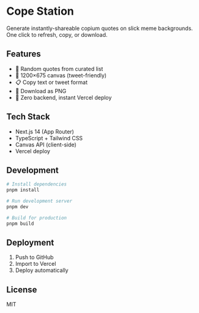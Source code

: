 # Cope Station

Generate instantly-shareable copium quotes on slick meme backgrounds. One click to refresh, copy, or download.

## Features

- 🎲 Random quotes from curated list
- 🎨 1200×675 canvas (tweet-friendly)
- 📋 Copy text or tweet format
- 💾 Download as PNG
- 🚀 Zero backend, instant Vercel deploy

## Tech Stack

- Next.js 14 (App Router)
- TypeScript + Tailwind CSS
- Canvas API (client-side)
- Vercel deploy

## Development

```bash
# Install dependencies
pnpm install

# Run development server
pnpm dev

# Build for production
pnpm build
```

## Deployment

1. Push to GitHub
2. Import to Vercel
3. Deploy automatically

## License

MIT
